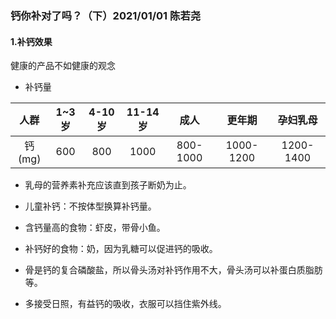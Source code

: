 ### 钙你补对了吗？（下）2021/01/01 陈若尧

#### 1.补钙效果
健康的产品不如健康的观念
* 补钙量

人群 | 1~3岁 | 4-10岁 | 11-14岁 | 成人 | 更年期 | 孕妇乳母
:-:|:-:|:-:|:-:|:-:|:-:|:-:
钙(mg) | 600 | 800 | 1000 | 800-1000 | 1000-1200 | 1200-1400

* 乳母的营养素补充应该直到孩子断奶为止。

* 儿童补钙：不按体型换算补钙量。

* 含钙量高的食物：虾皮，带骨小鱼。

* 补钙好的食物：奶，因为乳糖可以促进钙的吸收。

* 骨是钙的复合磷酸盐，所以骨头汤对补钙作用不大，骨头汤可以补蛋白质脂肪等。

* 多接受日照，有益钙的吸收，衣服可以挡住紫外线。
